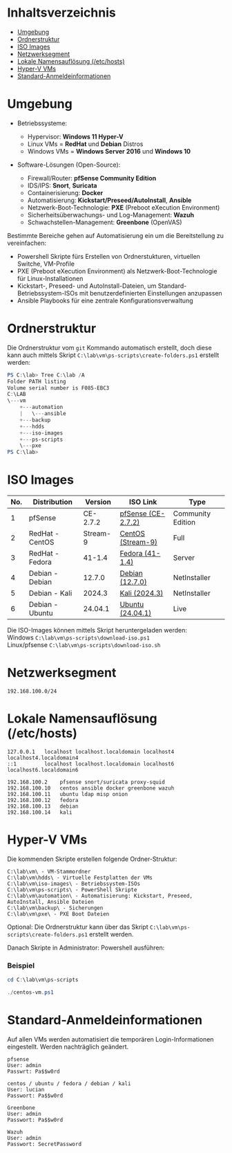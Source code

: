 # Inhaltsverzeichnis
- [Umgebung](#umgebung)
- [Ordnerstruktur](#ordnerstruktur)
- [ISO Images](#iso-images)
- [Netzwerksegment](#netzwerksegment)
- [Lokale Namensauflösung (/etc/hosts)](#lokale-namensauflösung-etchosts)
- [Hyper-V VMs](#hyper-v-vms)
- [Standard-Anmeldeinformationen](#standard-anmeldeinformationen)


# Umgebung

- Betriebssysteme:
    - Hypervisor: **Windows 11 Hyper-V**
    - Linux VMs = **RedHat** und **Debian** Distros
    - Windows VMs = **Windows Server 2016** und **Windows 10**

- Software-Lösungen (Open-Source):
    - Firewall/Router: **pfSense Community Edition**
    - IDS/IPS: **Snort**, **Suricata**
    - Containerisierung: **Docker**
    - Automatisierung: **Kickstart/Preseed/AutoInstall**, **Ansible**
    - Netzwerk-Boot-Technologie: **PXE** (Preboot eXecution Environment) 
    - Sicherheitsüberwachungs- und Log-Management: **Wazuh**
    - Schwachstellen-Management: **Greenbone** (OpenVAS)

Bestimmte Bereiche gehen auf Automatisierung ein um die Bereitstellung zu vereinfachen:

- Powershell Skripte fürs Erstellen von Ordnerstukturen, virtuellen Switche, VM-Profile
- PXE (Preboot eXecution Environment) als Netzwerk-Boot-Technologie für Linux-Installationen
- Kickstart-, Preseed- und AutoInstall-Dateien, um Standard-Betriebssystem-ISOs mit benutzerdefinierten Einstellungen anzupassen
- Ansible Playbooks für eine zentrale Konfigurationsverwaltung

# Ordnerstruktur

Die Ordnerstruktur vom `git` Kommando automatisch erstellt, doch diese kann auch mittels Skript `C:\lab\vm\ps-scripts\create-folders.ps1` erstellt werden:
```powershell
PS C:\lab> Tree C:\lab /A
Folder PATH listing
Volume serial number is F085-EBC3
C:\LAB
\---vm
    +---automation
    |   \---ansible
    +---backup
    +---hdds
    +---iso-images
    +---ps-scripts
    \---pxe
PS C:\lab>
```

# ISO Images

| No. | Distribution                | Version               | ISO Link                                                                                                                                                                                                                                     | Type         |
|-----|------------------------------|-----------------------|-----------------------------------------------------------------------------------------------------------------------------------------------------------------------------------------------------------------------------------------------|--------------|
| 1   | pfSense                     | CE-2.7.2             | [pfSense (CE-2.7.2)](https://mindrefinedde.sharepoint.com/sites/WB_CS_05/_layouts/15/download.aspx?SourceUrl=%2Fsites%2FWB%5FCS%5F05%2FFreigegebene%20Dokumente%2F%F0%9F%91%A9%E2%80%8D%F0%9F%8E%93%20Tutoring%2FISO%20images%2FpfSense%2DCE%2D2%2E7%2E2%2DRELEASE%2Damd64%2Eiso) | Community Edition |
| 2   | RedHat - CentOS             | Stream-9             | [CentOS (Stream-9)](https://mirrors.centos.org/mirrorlist?path=/9-stream/BaseOS/x86_64/iso/CentOS-Stream-9-latest-x86_64-dvd1.iso&redirect=1&protocol=https)                                                                                 | Full         |
| 3   | RedHat - Fedora             | 41-1.4               | [Fedora (41-1.4)](https://download.fedoraproject.org/pub/fedora/linux/releases/41/Server/x86_64/iso/Fedora-Server-dvd-x86_64-41-1.4.iso)                                                                                        | Server       |
| 4   | Debian - Debian             | 12.7.0               | [Debian (12.7.0)](https://cdimage.debian.org/debian-cd/current/amd64/iso-cd/debian-12.7.0-amd64-netinst.iso)                                                                                                                                | NetInstaller |
| 5   | Debian - Kali               | 2024.3               | [Kali (2024.3)](https://cdimage.kali.org/kali-2024.3/kali-linux-2024.3-installer-netinst-amd64.iso)                                                                                                                                          | NetInstaller |
| 6   | Debian - Ubuntu             | 24.04.1              | [Ubuntu (24.04.1)](https://releases.ubuntu.com/24.04.1/ubuntu-24.04.1-live-server-amd64.iso)                                                                                                                                                 | Live         |

Die ISO-Images können mittels Skript heruntergeladen werden:  
Windows `C:\lab\vm\ps-scripts\download-iso.ps1`  
Linux/pfsense `C:\lab\vm\ps-scripts\download-iso.sh`  

# Netzwerksegment

`192.168.100.0/24`

# Lokale Namensauflösung (/etc/hosts)

```plaintext
127.0.0.1   localhost localhost.localdomain localhost4 localhost4.localdomain4
::1         localhost localhost.localdomain localhost6 localhost6.localdomain6

192.168.100.2    pfsense snort/suricata proxy-squid
192.168.100.10   centos ansible docker greenbone wazuh
192.168.100.11   ubuntu ldap misp onion
192.168.100.12   fedora
192.168.100.13   debian
192.168.100.14   kali
```


# Hyper-V VMs

Die kommenden Skripte erstellen folgende Ordner-Struktur:

```File Explorer
C:\lab\vm\ - VM-Stammordner 
C:\lab\vm\hdds\ - Virtuelle Festplatten der VMs
C:\lab\vm\iso-images\ - Betriebssystem-ISOs
C:\lab\vm\ps-scripts\ - PowerShell Skripte
C:\lab\vm\automation\ - Automatisierung: Kickstart, Preseed, AutoInstall, Ansible Dateien
C:\lab\vm\backup\ - Sicherungen
C:\lab\vm\pxe\ - PXE Boot Dateien
```
Optional: Die Ordnerstruktur kann über das Skript `C:\lab\vm\ps-scripts\create-folders.ps1` erstellt werden.

Danach Skripte in Administrator: Powershell ausführen:

### Beispiel
```powershell
cd C:\lab\vm\ps-scripts
```
```powershell
./centos-vm.ps1
```

# Standard-Anmeldeinformationen

Auf allen VMs werden automatisiert die temporären Login-Informationen eingestellt. Werden nachträglich geändert. 

```plaintext
pfsense
User: admin
Passwrt: Pa$$w0rd

centos / ubuntu / fedora / debian / kali
User: lucian
Passwort: Pa$$w0rd

Greenbone
User: admin
Passwort: Pa$$w0rd

Wazuh
User: admin
Passwort: SecretPassword
```

